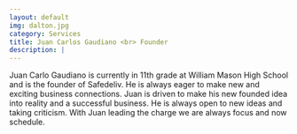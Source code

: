 ```yaml
---
layout: default
img: dalton.jpg
category: Services
title: Juan Carlos Gaudiano <br> Founder
description: |
---
```

  Juan Carlo Gaudiano is currently in 11th grade at William Mason High School and is the founder of Safedeliv. He is always eager to make new and exciting business connections. Juan is driven to make his new founded idea into reality and a successful business. He is always open to new ideas and taking criticism. With Juan leading the charge we are always focus and now schedule.
